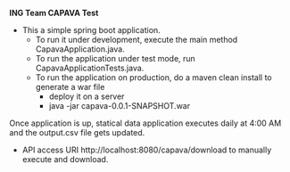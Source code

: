 **ING Team CAPAVA Test**

* This a simple spring boot application. 
  * To run it under development, execute the main method CapavaApplication.java.
  * To run the application under test mode, run CapavaApplicationTests.java.
  * To run the application on production, do a maven clean install to generate a war file 
    * deploy it on a server 
    * java -jar capava-0.0.1-SNAPSHOT.war
    
Once application is up, statical data application executes daily at 4:00 AM and the output.csv file gets updated.
  * API access URI http://localhost:8080/capava/download to manually execute and download.
  